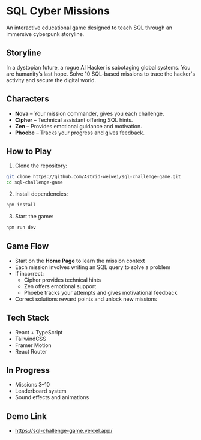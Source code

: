 # SQL Cyber Missions

An interactive educational game designed to teach SQL through an immersive cyberpunk storyline.

## Storyline
In a dystopian future, a rogue AI Hacker is sabotaging global systems. You are humanity’s last hope.
Solve 10 SQL-based missions to trace the hacker's activity and secure the digital world.

## Characters
- **Nova** – Your mission commander, gives you each challenge.
- **Cipher** – Technical assistant offering SQL hints.
- **Zen** – Provides emotional guidance and motivation.
- **Phoebe** – Tracks your progress and gives feedback.

## How to Play
1. Clone the repository:
```bash
git clone https://github.com/Astrid-weiwei/sql-challenge-game.git
cd sql-challenge-game
```
2. Install dependencies:
```bash
npm install
```
3. Start the game:
```bash
npm run dev
```

##  Game Flow
- Start on the **Home Page** to learn the mission context
- Each mission involves writing an SQL query to solve a problem
- If incorrect:
  - Cipher provides technical hints
  - Zen offers emotional support
  - Phoebe tracks your attempts and gives motivational feedback
- Correct solutions reward points and unlock new missions

## Tech Stack
- React + TypeScript
- TailwindCSS
- Framer Motion
- React Router

##  In Progress
- Missions 3–10
- Leaderboard system
- Sound effects and animations

## Demo Link
- https://sql-challenge-game.vercel.app/

